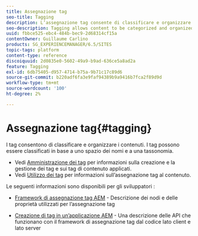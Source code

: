 ```yaml
---
title: Assegnazione tag
seo-title: Tagging
description: L’assegnazione tag consente di classificare e organizzare i contenuti
seo-description: Tagging allows content to be categorized and organized
uuid: fbbce525-ebc4-484b-bec9-2d68314cf15a
contentOwner: Guillaume Carlino
products: SG_EXPERIENCEMANAGER/6.5/SITES
topic-tags: platform
content-type: reference
discoiquuid: 2d0835e0-5602-49a9-b9ad-636ce5a8ad2a
feature: Tagging
exl-id: 6db75405-d957-4714-b75a-9b71c17c89d6
source-git-commit: b220adf6fa3e9faf94389b9a9416b7fca2f89d9d
workflow-type: tm+mt
source-wordcount: '100'
ht-degree: 2%

---
```


# Assegnazione tag{#tagging}

I tag consentono di classificare e organizzare i contenuti. I tag possono essere classificati in base a uno spazio dei nomi e a una tassonomia.

* Vedi [Amministrazione dei tag](/help/sites-administering/tags.md) per informazioni sulla creazione e la gestione dei tag e sui tag di contenuto applicati.
* Vedi [Utilizzo dei tag](/help/sites-authoring/tags.md) per informazioni sull’assegnazione tag al contenuto.

Le seguenti informazioni sono disponibili per gli sviluppatori :

* [Framework di assegnazione tag AEM](/help/sites-developing/framework.md) - Descrizione dei nodi e delle proprietà utilizzati per l’assegnazione tag

* [Creazione di tag in un’applicazione AEM](/help/sites-developing/building.md) - Una descrizione delle API che funzionano con il framework di assegnazione tag dal codice lato client e lato server
